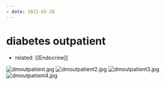```yaml
---
- date: 2021-02-28
---
```


# diabetes outpatient

- related: [[Endocrine]]

![dmoutpatient.jpg](https://photos.thisispiggy.com/file/wikiFiles/dmoutpatient.jpg)
![dmoutpatient2.jpg](https://photos.thisispiggy.com/file/wikiFiles/dmoutpatient2.jpg)
![dmoutpatient3.jpg](https://photos.thisispiggy.com/file/wikiFiles/dmoutpatient3.jpg)
![dmoutpatient4.jpg](https://photos.thisispiggy.com/file/wikiFiles/dmoutpatient4.jpg)
